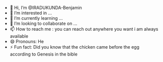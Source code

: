 - 👋 Hi, I’m @IRADUKUNDA-Benjamin
- 👀 I’m interested in ...
- 🌱 I’m currently learning ...
- 💞️ I’m looking to collaborate on ...
- 📫 How to reach me : you can reach out anywhere you want i am always available
- 😄 Pronouns: He
- ⚡ Fun fact: Did you know that the chicken came before the egg according to Genesis in the bible

<!---
IRADUKUNDA-Benjamin/IRADUKUNDA-Benjamin is a ✨ special ✨ repository because its `README.md` (this file) appears on your GitHub profile.
You can click the Preview link to take a look at your changes.
--->
